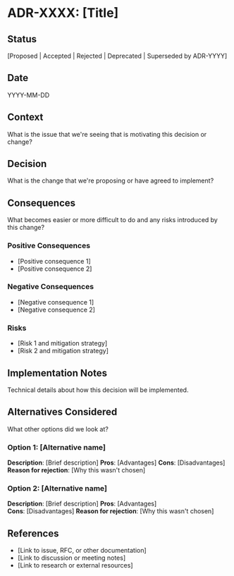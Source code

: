# ADR-XXXX: [Title]

## Status
[Proposed | Accepted | Rejected | Deprecated | Superseded by ADR-YYYY]

## Date
YYYY-MM-DD

## Context
What is the issue that we're seeing that is motivating this decision or change?

## Decision
What is the change that we're proposing or have agreed to implement?

## Consequences
What becomes easier or more difficult to do and any risks introduced by this change?

### Positive Consequences
- [Positive consequence 1]
- [Positive consequence 2]

### Negative Consequences  
- [Negative consequence 1]
- [Negative consequence 2]

### Risks
- [Risk 1 and mitigation strategy]
- [Risk 2 and mitigation strategy]

## Implementation Notes
Technical details about how this decision will be implemented.

## Alternatives Considered
What other options did we look at?

### Option 1: [Alternative name]
**Description**: [Brief description]
**Pros**: [Advantages]
**Cons**: [Disadvantages]
**Reason for rejection**: [Why this wasn't chosen]

### Option 2: [Alternative name]
**Description**: [Brief description]
**Pros**: [Advantages]  
**Cons**: [Disadvantages]
**Reason for rejection**: [Why this wasn't chosen]

## References
- [Link to issue, RFC, or other documentation]
- [Link to discussion or meeting notes]
- [Link to research or external resources]